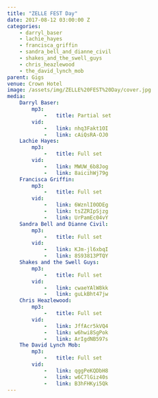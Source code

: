 ```yaml
---
title: "ZELLE FEST Day"
date: 2017-08-12 03:00:00 Z
categories:
    - darryl_baser
    - lachie_hayes
    - francisca_griffin
    - sandra_bell_and_dianne_civil
    - shakes_and_the_swell_guys
    - chris_heazlewood
    - the_david_lynch_mob
parent: Gigs
venue: Crown Hotel
image: /assets/img/ZELLE%20FEST%20Day/cover.jpg
media:
    Darryl Baser:
        mp3:
            -   title: Partial set
        vid:
            -   link: nhq3Fakt1OI
            -   link: cAiQsRA-OJ0
    Lachie Hayes:
        mp3:
            -   title: Full set
        vid:
            -   link: MWUW_6b8Jog
            -   link: 8aicihWj79g
    Francisca Griffin:
        mp3:
            -   title: Full set
        vid:
            -   link: 6WznlI0ODEg
            -   link: tsZZRIpSjzg
            -   link: UrPamEc04vY
    Sandra Bell and Dianne Civil:
        mp3:
            -   title: Full set
        vid:
            -   link: KJm-jl6xbqI
            -   link: 8S93813PTQY
    Shakes and the Swell Guys:
        mp3:
            -   title: Full set
        vid:
            -   link: cwaeYAlW8kk
            -   link: guLkBht47jw
    Chris Heazlewood:
        mp3:
            -   title: Full set
        vid:
            -   link: JffAcr5kVQ4
            -   link: w6hwi8SgPok
            -   link: ArIgdNB597s
    The David Lynch Mob:
        mp3:
            -   title: Full set
        vid:
            -   link: qggPeKQDbH8
            -   link: w6C7lGiz40s
            -   link: B3hFHKyi5Qk
---
```



